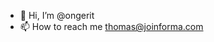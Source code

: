 - 👋 Hi, I’m @ongerit
- 📫 How to reach me thomas@joinforma.com

<!---
ongerit/ongerit is a ✨ special ✨ repository because its `README.md` (this file) appears on your GitHub profile.
You can click the Preview link to take a look at your changes.
--->
